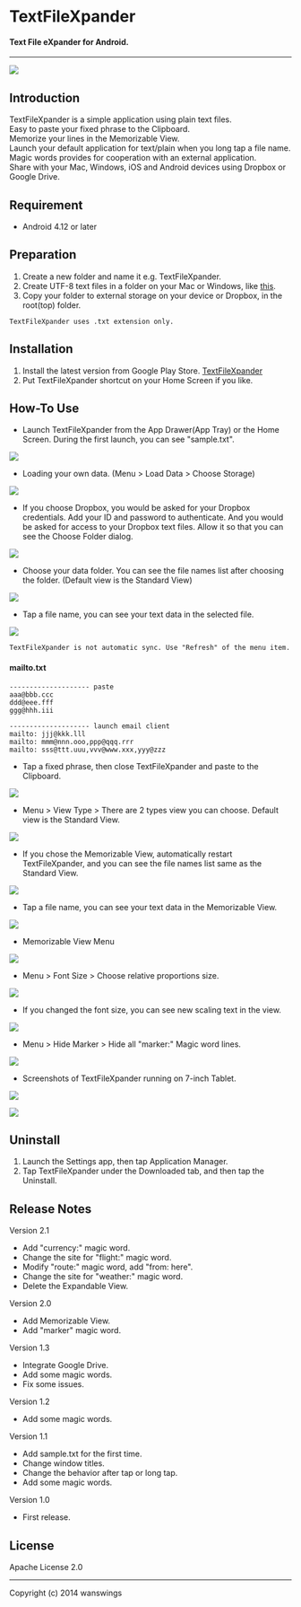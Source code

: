 TextFileXpander
====================
#### Text File eXpander for Android.
*****
![](https://raw.github.com/wanswings/TextFileXpanderAndroid/master/screenshots/icon64x64.png)

Introduction
--------------------
TextFileXpander is a simple application using plain text files.  
Easy to paste your fixed phrase to the Clipboard.  
Memorize your lines in the Memorizable View.  
Launch your default application for text/plain when you long tap a file name.  
Magic words provides for cooperation with an external application.  
Share with your Mac, Windows, iOS and Android devices using Dropbox or Google Drive.  

Requirement
--------------------
* Android 4.12 or later

Preparation
--------------------
1. Create a new folder and name it e.g. TextFileXpander.
2. Create UTF-8 text files in a folder on your Mac or Windows, like [this](https://github.com/wanswings/TextFileXpanderData/).
3. Copy your folder to external storage on your device or Dropbox, in the root(top) folder.

`TextFileXpander uses .txt extension only.`

Installation
--------------------
1. Install the latest version from Google Play Store. [TextFileXpander](https://play.google.com/store/apps/details?id=com.wanswings.TextFileXpander)
2. Put TextFileXpander shortcut on your Home Screen if you like.

How-To Use
--------------------
* Launch TextFileXpander from the App Drawer(App Tray) or the Home Screen. During the first launch, you can see "sample.txt".

![](https://raw.github.com/wanswings/TextFileXpanderAndroid/master/screenshots/screenshot0.png)

* Loading your own data. (Menu > Load Data > Choose Storage)

![](https://raw.github.com/wanswings/TextFileXpanderAndroid/master/screenshots/screenshot1.png)

* If you choose Dropbox, you would be asked for your Dropbox credentials. Add your ID and password to authenticate. And you would be asked for access to your Dropbox text files. Allow it so that you can see the Choose Folder dialog.

![](https://raw.github.com/wanswings/TextFileXpanderAndroid/master/screenshots/screenshot2.png)

* Choose your data folder. You can see the file names list after choosing the folder. (Default view is the Standard View)

![](https://raw.github.com/wanswings/TextFileXpanderAndroid/master/screenshots/screenshot3.png)

* Tap a file name, you can see your text data in the selected file.

![](https://raw.github.com/wanswings/TextFileXpanderAndroid/master/screenshots/screenshot4.png)

`TextFileXpander is not automatic sync. Use "Refresh" of the menu item.`

#### mailto.txt
```
-------------------- paste
aaa@bbb.ccc
ddd@eee.fff
ggg@hhh.iii

-------------------- launch email client
mailto: jjj@kkk.lll
mailto: mmm@nnn.ooo,ppp@qqq.rrr
mailto: sss@ttt.uuu,vvv@www.xxx,yyy@zzz
```

* Tap a fixed phrase, then close TextFileXpander and paste to the Clipboard.

![](https://raw.github.com/wanswings/TextFileXpanderAndroid/master/screenshots/screenshot5.png)

* Menu > View Type > There are 2 types view you can choose. Default view is the Standard View.

![](https://raw.github.com/wanswings/TextFileXpanderAndroid/master/screenshots/screenshot6.png)

* If you chose the Memorizable View, automatically restart TextFileXpander, and you can see the file names list same as the Standard View.

![](https://raw.github.com/wanswings/TextFileXpanderAndroid/master/screenshots/screenshot9.png)

* Tap a file name, you can see your text data in the Memorizable View.

![](https://raw.github.com/wanswings/TextFileXpanderAndroid/master/screenshots/screenshotA.png)

* Memorizable View Menu

![](https://raw.github.com/wanswings/TextFileXpanderAndroid/master/screenshots/screenshotB.png)

* Menu > Font Size > Choose relative proportions size.

![](https://raw.github.com/wanswings/TextFileXpanderAndroid/master/screenshots/screenshotC.png)

* If you changed the font size, you can see new scaling text in the view.

![](https://raw.github.com/wanswings/TextFileXpanderAndroid/master/screenshots/screenshotD.png)

* Menu > Hide Marker > Hide all "marker:" Magic word lines.

![](https://raw.github.com/wanswings/TextFileXpanderAndroid/master/screenshots/screenshotE.png)

* Screenshots of TextFileXpander running on 7-inch Tablet.

![](https://raw.github.com/wanswings/TextFileXpanderAndroid/master/screenshots/screenshotT1.png)

![](https://raw.github.com/wanswings/TextFileXpanderAndroid/master/screenshots/screenshotT2.png)

Uninstall
--------------------
1. Launch the Settings app, then tap Application Manager.
2. Tap TextFileXpander under the Downloaded tab, and then tap the Uninstall.

Release Notes
--------------------
Version 2.1

- Add "currency:" magic word.
- Change the site for "flight:" magic word.
- Modify "route:" magic word, add "from: here".
- Change the site for "weather:" magic word.
- Delete the Expandable View.

Version 2.0

- Add Memorizable View.
- Add "marker" magic word.

Version 1.3

- Integrate Google Drive.
- Add some magic words.
- Fix some issues.

Version 1.2

- Add some magic words.

Version 1.1

- Add sample.txt for the first time.
- Change window titles.
- Change the behavior after tap or long tap.
- Add some magic words.

Version 1.0

- First release.

License
--------------------
Apache License 2.0
*****
Copyright (c) 2014 wanswings
